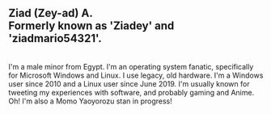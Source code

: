 <h2>Ziad <b>(Zey-ad)</b> A.
<br>Formerly known as 'Ziadey' and 'ziadmario54321'.</h2>
<br>
I'm a male minor from Egypt. I'm an operating system fanatic, specifically for Microsoft Windows and Linux.
I use legacy, old hardware.
I'm a Windows user since 2010 and a Linux user since June 2019.
I'm usually known for tweeting my experiences with software, and probably gaming and Anime.
Oh! I'm also a Momo Yaoyorozu stan in progress!
